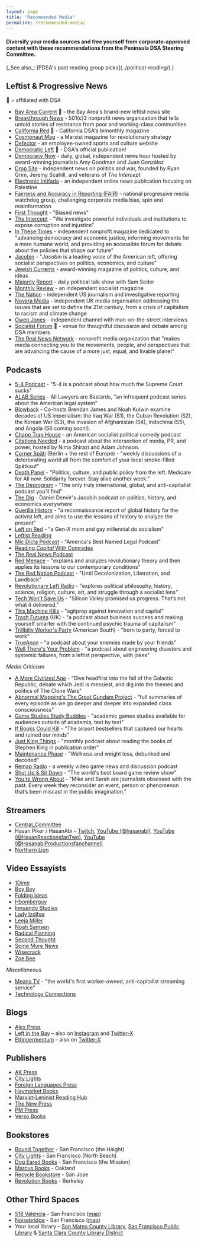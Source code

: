 ```yaml
---
layout: page
title: "Recommended Media"
permalink: /recommended-media/
---
```


<h4>Diversify your media sources and free yourself from corporate-approved content with these recommendations from the Peninsula DSA Steering Committee.</h4>
(_See also_: [PDSA's past reading group picks](../political-reading/).)

<h2>Leftist & Progressive News</h2>

🌹 = affiliated with DSA

* [Bay Area Current](https://bayareacurrent.com/) 🌹 - the Bay Area's brand-new leftist news site 
* [Breakthrough News](https://www.youtube.com/@BreakThroughNews) - 501(c)3 nonprofit news organization that tells untold stories of resistance from poor and working-class communities
* [California Red](https://www.californiadsa.org/news) 🌹 - California DSA's bimonthly magazine
* [Cosmonaut Mag](https://cosmonautmag.com/) - a Marxist magazine for revolutionary strategy
* [Defector](https://defector.com/) - an employee-owned sports and culture website
* [Democratic Left](https://democraticleft.dsausa.org/) 🌹 - DSA's official publication!
* [Democracy Now](https://www.democracynow.org/) - daily, global, independent news hour hosted by award-winning journalists Amy Goodman and Juan González
* [Drop Site](https://www.dropsitenews.com) - independent news on politics and war, founded by Ryan Grim, Jeremy Scahill, and veterans of _The Intercept_
* [Electronic Intifada](https://electronicintifada.net/) - an independent online news publication focusing on Palestine
* [Fairness and Accuracy in Reporting (FAIR)](https://fair.org/) - national progressive media watchdog group, challenging corporate media bias, spin and misinformation
* [First Thought](https://www.youtube.com/@firstthoughtnews) - "Biased news"
* [The Intercept](https://theintercept.com/) - "We investigate powerful individuals and institutions to expose corruption and injustice"
* [In These Times](https://inthesetimes.com/) - independent nonprofit magazine dedicated to "advancing democracy and economic justice, informing movements for a more humane world, and providing an accessible forum for debate about the policies that shape our future"
* [Jacobin](https://jacobin.com/) - "_Jacobin_ is a leading voice of the American left, offering socialist perspectives on politics, economics, and culture"
* [Jewish Currents](https://jewishcurrents.org/) - award-winning magazine of politics, culture, and ideas
* [Majority](https://majorityreportradio.com/) [Report](https://www.youtube.com/@TheMajorityReport) - daily political talk show with Sam Seder
* [Monthly Review](https://monthlyreview.org/) - an independent socialist magazine
* [The Nation](https://www.thenation.com/) - independent US journalism and investigative reporting
* [Novara Media](https://novaramedia.com/) - independent UK media organisation addressing the issues that are set to define the 21st century, from a crisis of capitalism to racism and climate change
* [Owen Jones](https://www.youtube.com/@OwenJonesTalks) - independent channel with man-on-the-street interviews
* [Socialist Forum](https://socialistforum.dsausa.org/) :rose: - venue for thoughtful discussion and debate among DSA members
* [The Real News Network](https://therealnews.com/) - nonprofit media organization that "makes media connecting you to the movements, people, and perspectives that are advancing the cause of a more just, equal, and livable planet"

<h2>Podcasts</h2>

* [5-4 Podcast](https://www.fivefourpod.com/) - "5-4 is a podcast about how much the Supreme Court sucks"
* [ALAB Series](https://www.alabseries.com/) - All Lawyers are Bastards, "an infrequent podcast series about the American legal system"
* [Blowback](https://blowback.show/) - Co-hosts Brendan James and Noah Kulwin examine decades of US imperialism: the Iraq War (S1), the Cuban Revolution (S2), the Korean War (S3), the invasion of Afghanistan (S4), Indochina (S5), and Angola (S6 coming soon!).
* [Chapo Trap House](https://www.chapotraphouse.com/) - an American socialist political comedy podcast
* [Citations Needed](https://citationsneeded.libsyn.com/) - a podcast about the intersection of media, PR, and power, hosted by Nima Shirazi and Adam Johnson.
* [Corner Späti](https://www.theleftberlin.com/corner-spati/) (Berlin + the rest of Europe) - "weekly discussions of a deteriorating world all from the comfort of your local smoke-filled Spätkauf"
* [Death Panel](https://www.deathpanel.net) - "Politics, culture, and public policy from the left. Medicare for All now. Solidarity forever. Stay alive another week."
* [The Deprogram](https://www.youtube.com/@thedeprogram9999) - "The only truly international, global, and anti-capitalist podcast you’ll find"
* [The Dig](https://thedigradio.com/) - Daniel Denvir's Jacobin podcast on politics, history, and economics everywhere
* [Guerilla History](https://guerrillahistory.libsyn.com/) - "a reconnaissance report of global history for the activist left, and aims to use the lessons of history to analyze the present"
* [Left on Red](https://podcasts.apple.com/us/podcast/left-on-red/id1675598831) - "a Gen-X mom and gay millennial do socialism"
* [Leftist Reading](https://www.abnormalmapping.com/leftist-reading-rss)
* [Mic Dicta Podcast](https://player.fm/series/mic-dicta) - "America's Best Named Legal Podcast"
* [Reading _Capital_ With Comrades](https://www.liberationschool.org/reading-capital-with-comrades-podcast/)
* [The Real News Podcast](https://podcasts.apple.com/ca/podcast/the-real-news-podcast/id640534918)
* [Red Menace](https://redmenace.libsyn.com/) - "explains and analyzes revolutionary theory and then applies its lessons to our contemporary conditions"
* [The Red Nation Podcast](https://www.therednation.org/) - "Until Decolonization, Liberation, and Landback"
* [Revolutionary Left Radio](https://revolutionaryleftradio.libsyn.com/) - "explores political philosophy, history, science, religion, culture, art, and struggle through a socialist lens"
* [Tech Won’t Save Us](https://techwontsave.us/) - "Silicon Valley promised us progress. That’s not what it delivered."
* [This Machine Kills](https://www.patreon.com/thismachinekills) - "agitprop against innovation and capital"
* [Trash Futures](https://trashfuture.co.uk/) (UK) - "a podcast about business success and making yourself smarter with the continued psychic trauma of capitalism"
* [Trillbilly Worker's Party](https://trillbillyworkersparty.com/) (American South) - "born to party, forced to work"
* [TrueAnon](https://player.fm/series/2526134) - "a podcast about your enemies made by your friends"
* [Well There's Your Problem](https://www.wtyppod.com/) - "a podcast about engineering disasters and systemic failures, from a leftist perspective, with jokes"

_Media Criticism_
* [A More Civilized Age](https://amorecivilizedage.net/) - "Dive headfirst into the fall of the Galactic Republic, debate which Jedi is messiest, and dig into the themes and politics of The Clone Wars"
* [Abnormal Mapping's The Great Gundam Project](https://www.abnormalmapping.com/#/ggp/) - "full summaries of every episode as we go deeper and deeper into expanded class consciousness"
* [Game Studies Study Buddies](https://rangedtouch.com/game-studies-study-buddies/) - "academic games studies available for audiences outside of academia, text by text"
* [If Books Could Kill](https://www.patreon.com/IfBooksPod) - "The airport bestsellers that captured our hearts and ruined our minds"
* [Just King Things](https://rangedtouch.com/just-king-things/) - "monthly podcast about reading the books of Stephen King in publication order"
* [Maintenance Phase](https://www.maintenancephase.com/) - "Wellness and weight loss, debunked and decoded"
* [Remap Radio](https://remapradio.com/) - a weekly video game news and discussion podcast
* [Shut Up & Sit Down](https://www.shutupandsitdown.com/) - "The world's best board game review show"
* [You’re Wrong About](https://yourewrongabout.com/) - "Mike and Sarah are journalists obsessed with the past. Every week they reconsider an event, person or phenomenon that’s been miscast in the public imagination."

<h2>Streamers</h2>

* [Central_Committee](https://www.twitch.tv/central_committee)
* Hasan Piker / HasanAbi – [Twitch](https://www.twitch.tv/hasanabi), [YouTube (@hasanabi)](https://youtube.com/@hasanabi), [YouTube (@HasanReactionsfanTwo)](https://www.youtube.com/@HasanReactionsfanTwo), [YouTube (@HasanabiProductionsfanchannel)](https://www.youtube.com/@HasanabiProductionsfanchannel)
* [Northern Lion](https://www.twitch.tv/northernlion)

<h2>Video Essayists</h2>

* [1Dime](https://www.youtube.com/@1Dimee)
* [Boy Boy](https://www.youtube.com/@Boy_Boy)
* [Folding Ideas](https://www.youtube.com/c/FoldingIdeas)
* [Hbomberguy](https://www.youtube.com/@hbomberguy)
* [Innuendo Studies](https://www.youtube.com/@InnuendoStudios)
* [Lady Izdihar](https://www.youtube.com/@LadyIzdihar)
* [Leeja Miller](https://www.youtube.com/@LeejaMiller)
* [Noah Samsen](https://www.youtube.com/@noahsamsen)
* [Radical Planning](https://www.youtube.com/@radicalplanning)
* [Second Thought](https://www.youtube.com/@SecondThought)
* [Some More News](https://www.youtube.com/@SMN)
* [Wisecrack](https://youtube.com/@wisecrackedu)
* [Zoe Bee](https://www.youtube.com/@zoe_bee)

_Miscellaneous_
* [Means TV](https://means.tv/) - "the world's first worker-owned, anti-capitalist streaming service"
* [Technology Connections](https://www.youtube.com/@TechnologyConnections)

<h2>Blogs</h2>

* [Alex Press](https://twitter.com/alexnpress)
* [Left in the Bay](https://leftinthebay.com/) – also on [Instagram](https://www.instagram.com/leftinthebay/) and [Twitter-X](https://twitter.com/leftinthebay)
* [Ettingermentum](https://www.ettingermentum.news/) – also on [Twitter-X](https://x.com/ettingermentum)

<h2>Publishers</h2>

* [AK Press](https://www.akpress.org/)
* [City Lights](https://citylights.com/)
* [Foreign Languages Press](https://flpress.storenvy.com/)
* [Haymarket Books](https://www.haymarketbooks.org/)
* [Marxist-Leninist Reading Hub](https://www.mlreadinghub.org/)
* [The New Press](https://thenewpress.com/)
* [PM Press](https://www.pmpress.org/)
* [Verso Books](https://www.versobooks.com/)

<h2>Bookstores</h2>

* [Bound Together](https://boundtogether.org/) - San Francisco (the Haight)
* [City Lights](https://citylights.com/) - San Francisco (North Beach)
* [Dog Eared Books](https://www.dogearedbooks.com/) - San Francisco (the Mission)
* [Marcus Books](https://www.marcusbooks.com/) - Oakland
* [Recycle Bookstore](https://www.recyclebookstore.com/) - San Jose
* [Revolution Books](https://revolutionbooks.org/) - Berkeley

<h2>Other Third Spaces</h2>

* [518 Valencia](http://518valencia.org/) - San Francisco ([map](https://maps.app.goo.gl/GaQQQtkdYNzanBhi6))
* [Noisebridge](https://www.noisebridge.net/wiki/Noisebridge) - San Francisco ([map](https://maps.app.goo.gl/Sr6t5n5xaKidF9DJ8))
* Your local library – [San Mateo County Library](https://smcl.org/), [San Francisco Public Library](https://sfpl.org/) & [Santa Clara County Library District](https://sccld.org/)
